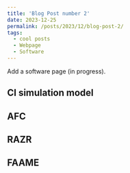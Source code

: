 ```yaml
---
title: 'Blog Post number 2'
date: 2023-12-25
permalink: /posts/2023/12/blog-post-2/
tags:
  - cool posts
  - Webpage
  - Software
---
```


Add a software page (in progress). 


## CI simulation model

## AFC

## RAZR

## FAAME


